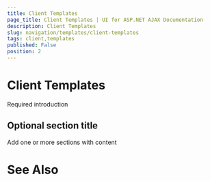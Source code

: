 ```yaml
---
title: Client Templates
page_title: Client Templates | UI for ASP.NET AJAX Documentation
description: Client Templates
slug: navigation/templates/client-templates
tags: client,templates
published: False
position: 2
---
```


# Client Templates



Required introduction

## Optional section title

Add one or more sections with content

# See Also
